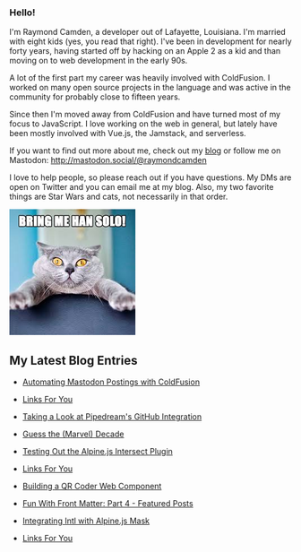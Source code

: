 ### Hello!

I'm Raymond Camden, a developer out of Lafayette, Louisiana. I'm married with eight kids (yes, you read that right). I've been in development for nearly forty years, having started off by hacking on an Apple 2 as a kid and than moving on to web development in the early 90s.

A lot of the first part my career was heavily involved with ColdFusion. I worked on many open source projects in the language and was active in the community for probably close to fifteen years. 

Since then I'm moved away from ColdFusion and have turned most of my focus to JavaScript. I love working on the web in general, but lately have been mostly involved with Vue.js, the Jamstack, and serverless. 

If you want to find out more about me, check out my [blog](https://www.raymondcamden.com) or follow me on Mastodon: <http://mastodon.social/@raymondcamden>

I love to help people, so please reach out if you have questions. My DMs are open on Twitter and you can email me at my blog. Also, my two favorite things are Star Wars and cats, not necessarily in that order.

![Star Wars cat](https://raw.githubusercontent.com/cfjedimaster/cfjedimaster/master/cat.jpg)

<!-- RSS -->
## My Latest Blog Entries

* [Automating Mastodon Postings with ColdFusion](https://www.raymondcamden.com/2023/10/05/automating-mastodon-postings-with-coldfusion)

* [Links For You](https://www.raymondcamden.com/2023/10/01/links-for-you)

* [Taking a Look at Pipedream's GitHub Integration](https://www.raymondcamden.com/2023/09/29/taking-a-look-at-pipedreams-github-integration)

* [Guess the (Marvel) Decade](https://www.raymondcamden.com/2023/09/26/guess-the-marvel-decade)

* [Testing Out the Alpine.js Intersect Plugin](https://www.raymondcamden.com/2023/09/20/testing-out-the-alpinejs-intersect-plugin)

* [Links For You](https://www.raymondcamden.com/2023/09/17/links-for-you)

* [Building a QR Coder Web Component](https://www.raymondcamden.com/2023/09/13/building-a-qr-coder-web-component)

* [Fun With Front Matter: Part 4 - Featured Posts](https://www.raymondcamden.com/2023/09/12/fun-with-front-matter-part-4-featured-posts)

* [Integrating Intl with Alpine.js Mask](https://www.raymondcamden.com/2023/09/06/integrating-intl-with-alpinejs-mask)

* [Links For You](https://www.raymondcamden.com/2023/09/04/links-for-you)

<!-- ENDRSS -->

